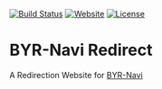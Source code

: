 [![Build Status](https://travis-ci.org/BYR-Navi/BYR-Navi-Redirect.svg)](https://travis-ci.org/BYR-Navi/BYR-Navi-Redirect)
[![Website](https://img.shields.io/website-up-down-green-red/http/byr123.irockbunny.com.svg)](http://byr123.irockbunny.com/)
[![License](https://img.shields.io/github/license/BYR-Navi/BYR-Navi-Redirect.svg)](/blob/master/LICENSE)

# BYR-Navi Redirect
A Redirection Website for [BYR-Navi](http://byr-navi.com/)
